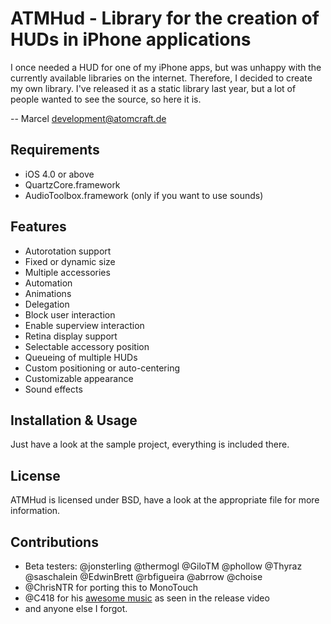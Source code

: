 ATMHud - Library for the creation of HUDs in iPhone applications
================================================================
I once needed a HUD for one of my iPhone apps, but was unhappy with the currently available libraries on the internet. Therefore, I decided to create my own library. I've released it as a static library last year, but a lot of people wanted to see the source, so here it is.

-- Marcel <development@atomcraft.de>

Requirements
------------

  * iOS 4.0 or above
  * QuartzCore.framework
  * AudioToolbox.framework (only if you want to use sounds)
  
Features
--------

  * Autorotation support
  * Fixed or dynamic size
  * Multiple accessories
  * Automation
  * Animations
  * Delegation
  * Block user interaction
  * Enable superview interaction
  * Retina display support
  * Selectable accessory position
  * Queueing of multiple HUDs
  * Custom positioning or auto-centering
  * Customizable appearance
  * Sound effects
  
Installation & Usage
--------------------
Just have a look at the sample project, everything is included there.

License
-------
ATMHud is licensed under BSD, have a look at the appropriate file for more information.

Contributions
-------------

  * Beta testers: @jonsterling @thermogl @GiloTM @phollow @Thyraz @saschalein @EdwinBrett @rbfigueira @abrrow @choise
  * @ChrisNTR for porting this to MonoTouch
  * @C418 for his [awesome music](http://c418.bandcamp.com/track/no-but-yes) as seen in the release video
  * and anyone else I forgot.
